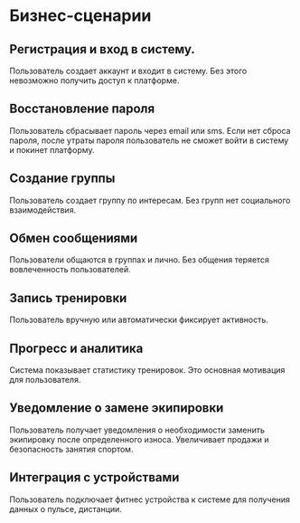 # Бизнес-сценарии

## Регистрация и вход в систему.
Пользователь создает аккаунт и входит в систему. Без этого невозможно получить доступ к платформе.

## Восстановление пароля
Пользователь сбрасывает пароль через email или sms.
Если нет сброса пароля, после утраты пароля пользователь не сможет войти в систему и покинет платформу.
## Создание группы
Пользователь создает группу по интересам. Без групп нет социального взаимодействия.
## Обмен сообщениями
Пользователи общаются в группах и лично.
Без общения теряется вовлеченность пользователей.
## Запись тренировки
Пользователь вручную или автоматически фиксирует активность.
## Прогресс и аналитика
Система показывает статистику тренировок. Это основная мотивация для пользователя. 
## Уведомление о замене экипировки
Пользователь получает уведомления о необходимости заменить экипировку после определенного износа.
Увеличивает продажи и безопасность занятия спортом.
## Интеграция с устройствами
Пользователь подключает фитнес устройства к системе для получения данных о пульсе, дистанции.
